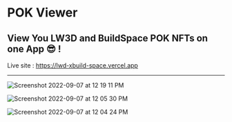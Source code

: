 # POK Viewer

## View You LW3D and BuildSpace POK NFTs on one App 😎 !

Live site : https://lwd-xbuild-space.vercel.app

---

![Screenshot 2022-09-07 at 12 19 11 PM](https://user-images.githubusercontent.com/80153681/188808570-1d0a692b-af57-4a7d-8f96-2fb9506544c5.jpg)

![Screenshot 2022-09-07 at 12 05 30 PM](https://user-images.githubusercontent.com/80153681/188808643-52e0bea8-6b3c-4ebc-b847-ca8973a905c8.jpg)

![Screenshot 2022-09-07 at 12 04 24 PM](https://user-images.githubusercontent.com/80153681/188808694-6d6660f5-6fe1-411b-a7cb-d098c111dfb4.jpg)
